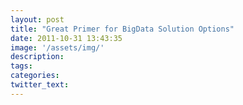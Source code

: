 ```yaml
---
layout: post
title: "Great Primer for BigData Solution Options"
date: 2011-10-31 13:43:35
image: '/assets/img/'
description:
tags:
categories:
twitter_text:
---
```

